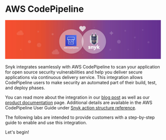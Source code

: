 # AWS CodePipeline

![](../../../.gitbook/assets/image.png)

Snyk integrates seamlessly with AWS CodePipeline to scan your application for open source security vulnerabilities and help you deliver secure applications via continuous delivery service. This integration allows CodePipeline users to make security an automated part of their build, test, and deploy phases.

You can read more about the integration in our [blog post](https://snyk.io/blog/automate-vulnerability-scanning-in-aws-codepipeline-with-snyk/) as well as our [product documentation](https://support.snyk.io/hc/en-us/articles/4402158184081-AWS-CodePipeline-integration) page. Additional details are available in the AWS CodePipeline User Guide under [Snyk action structure reference](https://docs.aws.amazon.com/codepipeline/latest/userguide/action-reference-Snyk.html).

The following labs are intended to provide customers with a step-by-step guide to enable and use this integration.

Let's begin!

